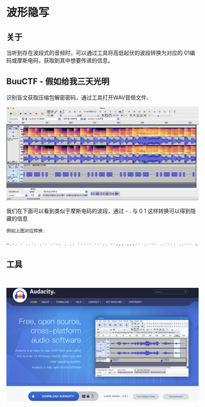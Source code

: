 # 波形隐写

## 关于

当听到存在波段式的音频时，可以通过工具将高低起伏的波段转换为对应的 01编码或摩斯电码，获取到其中想要传递的信息。

## BuuCTF - 假如给我三天光明

识别盲文获取压缩包解密密码，通过工具打开WAV音频文件、

![img](../../../.vuepress/public/img/1667911247746-b98c6449-12b5-45a9-852e-6295f45d8032.png)

我们在下面可以看到类似于摩斯电码的波段，通过 - . 与 0 1 这样转换可以得到隐藏的信息

```java
例如上图对应转换:

—.-. - ..-. .-- .--. . .. ----- ---.. --... ...-- ..--- ..--.. ..--- ...-- -.. --..
```

 

## 工具

<a-alert type="success" message="" description="https://www.audacityteam.org/" showIcon>
</a-alert>
<br/>

![img](../../../.vuepress/public/img/1667911467851-d56d34d1-9499-4f1f-94ec-d022a762abc3.png)